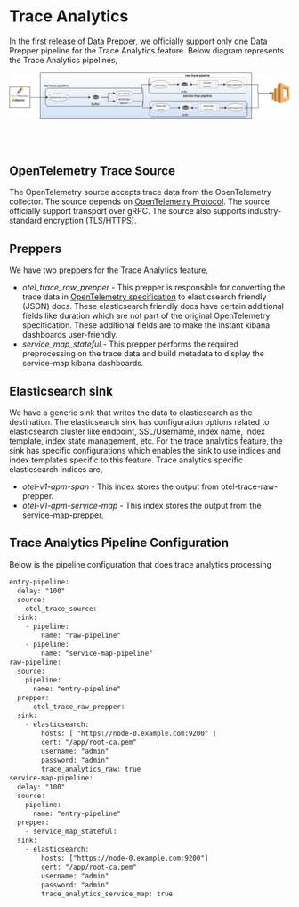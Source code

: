 # Trace Analytics

In the first release of Data Prepper, we officially  support only one Data Prepper pipeline for the Trace Analytics feature. Below diagram represents the Trace Analytics pipelines,

![Trace Analytics Pipeline](images/TraceAnalyticsFeature.jpg)

<br />
<br />

## OpenTelemetry Trace Source

The OpenTelemetry source accepts trace data from the OpenTelemetry collector. The source depends on [OpenTelemetry Protocol](https://github.com/open-telemetry/opentelemetry-specification/tree/master/specification/protocol). The source officially support transport over gRPC. The source also supports industry-standard encryption (TLS/HTTPS). 

## Preppers

We have two preppers for the Trace Analytics feature,
* *otel_trace_raw_prepper* -  This prepper is responsible for converting the trace data in [OpenTelemetry specification](https://github.com/open-telemetry/opentelemetry-proto/tree/master/opentelemetry/proto/trace/v1) to elasticsearch friendly (JSON) docs. These elasticsearch friendly docs have certain additional fields like duration which are not part of the original OpenTelemetry specification. These additional fields are to make the instant kibana dashboards user-friendly.
* *service_map_stateful* -  This prepper performs the required preprocessing on the trace data and build metadata to display the service-map kibana dashboards.


## Elasticsearch sink

We have a generic sink that writes the data to elasticsearch as the destination. The elasticsearch sink has configuration options related to elasticsearch cluster like endpoint, SSL/Username, index name, index template, index state management, etc. 
For the trace analytics feature, the sink has specific configurations which enables the sink to use indices and index templates specific to this feature. Trace analytics specific elasticsearch indices are,
                                                                                                                                                                 
* *otel-v1-apm-span* -  This index stores the output from otel-trace-raw-prepper. 
* *otel-v1-apm-service-map* - This index stores the output from the service-map-prepper.


## Trace Analytics Pipeline Configuration

Below is the pipeline configuration that does trace analytics processing

```
entry-pipeline:
  delay: "100"
  source:
    otel_trace_source:
  sink:
    - pipeline:
        name: "raw-pipeline"
    - pipeline:
        name: "service-map-pipeline"
raw-pipeline:
  source:
    pipeline:
      name: "entry-pipeline"
  prepper:
    - otel_trace_raw_prepper:
  sink:
    - elasticsearch:
        hosts: [ "https://node-0.example.com:9200" ]
        cert: "/app/root-ca.pem"
        username: "admin"
        password: "admin"
        trace_analytics_raw: true
service-map-pipeline:
  delay: "100"
  source:
    pipeline:
      name: "entry-pipeline"
  prepper:
    - service_map_stateful:
  sink:
    - elasticsearch:
        hosts: ["https://node-0.example.com:9200"]
        cert: "/app/root-ca.pem"
        username: "admin"
        password: "admin"
        trace_analytics_service_map: true
```
